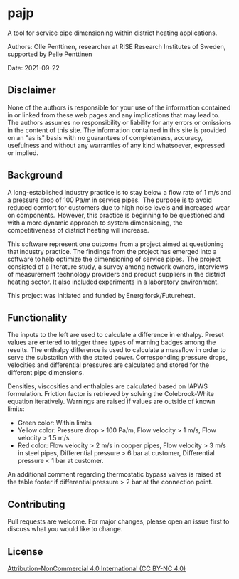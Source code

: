 # pajp
A tool for service pipe dimensioning within district heating applications.

Authors: Olle Penttinen, researcher at RISE Research Institutes of Sweden, supported by Pelle Penttinen

Date: 2021-09-22


## Disclaimer
None of the authors is responsible for your use of the information contained in or linked from these web pages and any implications that may lead to. 
The authors assumes no responsibility or liability for any errors or omissions in the content of this site. 
The information contained in this site is provided on an "as is" basis with no guarantees of completeness, accuracy, usefulness and without any warranties of any kind whatsoever, expressed or implied.

## Background
A long-established industry practice is to stay below a flow rate of 1 m/s and a pressure drop of 100 Pa/m in service pipes. 
The purpose is to avoid reduced comfort for customers due to high noise levels and increased wear on components. 
However, this practice is beginning to be questioned and with a more dynamic approach to system dimensioning, the competitiveness of district heating will increase.
 
This software represent one outcome from a project aimed at questioning that industry practice. The findings from the project has emerged into a software to help optimize the dimensioning of service pipes. 
The project consisted of a literature study, a survey among network owners, interviews of measurement technology providers and product suppliers in the district heating sector. It also included experiments in a laboratory environment. 

This project was initiated and funded by Energiforsk/Futureheat. 

## Functionality
The inputs to the left are used to calculate a difference in enthalpy. Preset values are entered to trigger three types of warning badges among the results. The enthalpy difference is used to calculate a massflow in order to serve the substation with the stated power. Corresponding pressure drops, velocities and differential pressures are calculated and stored for the different pipe dimensions.

Densities, viscosities and enthalpies are calculated based on IAPWS formulation. Friction factor is retrieved by solving the Colebrook-White equation iteratively. Warnings are raised if values are outside of known limits:

* Green color: Within limits
* Yellow color: Pressure drop > 100 Pa/m, Flow velocity > 1 m/s, Flow velocity > 1.5 m/s
* Red color: Flow velocity > 2 m/s in copper pipes, Flow velocity > 3 m/s in steel pipes, Differential pressure > 6 bar at customer, Differential pressure < 1 bar at customer.

An additional comment regarding thermostatic bypass valves is raised at the table footer if differential pressure > 2 bar at the connection point.

## Contributing
Pull requests are welcome. For major changes, please open an issue first to discuss what you would like to change.

## License
[Attribution-NonCommercial 4.0 International (CC BY-NC 4.0)](https://creativecommons.org/licenses/by-nc/4.0/)
